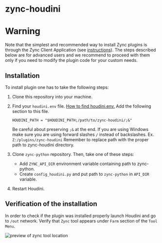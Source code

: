 # zync-houdini


# Warning

Note that the simplest and recommended way to install Zync plugins is through the  Zync Client Application (see [instructions](https://docs.zyncrender.com/install-and-setup#option-1-the-plugins-tab-in-the-zync-client-app-simple-recommended-for-most-users)). The steps described below are for advanced users and we recommend to proceed with them only if you need to modify the plugin code for your custom needs.

## Installation

To install plugin one has to take the following steps:

1. Clone this repository into your machine.

2. Find your `houdini.env` file. [How to find houdini.env.](http://www.sidefx.com/docs/houdini/basics/config_env)
   Add the following section to this file.

    ```
    HOUDINI_PATH = "$HOUDINI_PATH;/path/to/zync-houdini/;&"
    ```

    Be careful about preserving `;&` at the end. If you are using Windows make
    sure you are using forward slashes `/` instead of backslashes. Ex.
    `Z:/plugins/zync-houdini` Remember to replace path with the proper path to
    zync-houdini directory.

3. Clone `zync-python` repository. Then, take one of these steps:
    * Add `ZYNC_API_DIR` environment variable containing path to zync-python.
    * Create `config_houdini.py` and put path to `zync-python` in `API_DIR` variable.

4. Restart Houdini.

## Verification of the installation

In order to check if the plugin was installed properly launch Houdini and go to
`/out` network. Verify that `Zync` tool appears under `Farm` section of the `Tool Menu`.

![preview of zync tool location](readme_img/zynctool.png "Zync tool in Tab menu")
